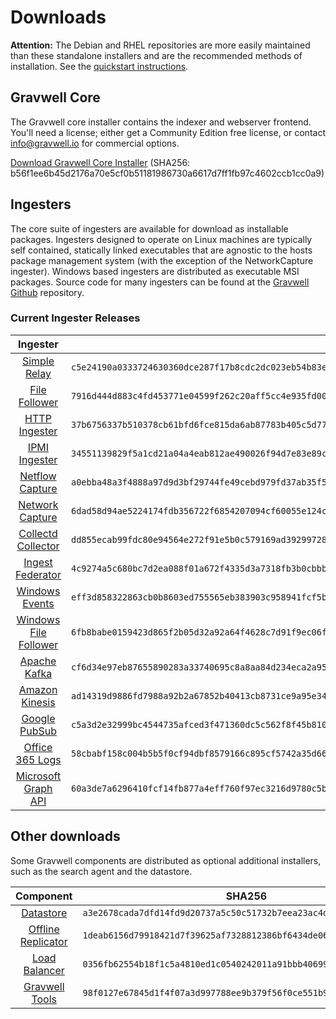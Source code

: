 # Downloads

**Attention:** The Debian and RHEL repositories are more easily maintained than these standalone installers and are the recommended methods of installation. See the [quickstart instructions](quickstart).

## Gravwell Core

The Gravwell core installer contains the indexer and webserver frontend. You'll need a license; either get a Community Edition free license, or contact info@gravwell.io for commercial options.


[Download Gravwell Core Installer](https://update.gravwell.io/archive/5.1.2/installers/gravwell_5.1.2.sh) 
(SHA256: b56f1ee6b45d2176a70e5cf0b51181986730a6617d7ff1fb97c4602ccb1cc0a9)

## Ingesters

The core suite of ingesters are available for download as installable packages.  Ingesters designed to operate on Linux machines are typically self contained, statically linked executables that are agnostic to the hosts package management system (with the exception of the NetworkCapture ingester).  Windows based ingesters are distributed as executable MSI packages.  Source code for many ingesters can be found at the [Gravwell Github](https://github.com/gravwell/gravwell/tree/master/ingesters) repository.

### Current Ingester Releases
| Ingester | SHA256 | More Info |
|:--------:|-------:|----------:|
| [Simple Relay](https://update.gravwell.io/archive/5.1.2/installers/gravwell_simple_relay_installer_5.1.2.sh) | ``c5e24190a0333724630360dce287f17b8cdc2dc023eb54b83e5993d5814eadc2`` | [Documentation](../ingesters/simple_relay)|
| [File Follower](https://update.gravwell.io/archive/5.1.2/installers/gravwell_file_follow_installer_5.1.2.sh) | ``7916d444d883c4fd453771e04599f262c20aff5cc4e935fd0072169454f3f3ba`` | [Documentation](../ingesters/file_follow) |
| [HTTP Ingester](https://update.gravwell.io/archive/5.1.2/installers/gravwell_http_ingester_installer_5.1.2.sh) | ``37b6756337b510378cb61bfd6fce815da6ab87783b405c5d7793302273731cdb`` | [Documentation](../ingesters/http) |
| [IPMI Ingester](https://update.gravwell.io/archive/5.1.2/installers/gravwell_ipmi_installer_5.1.2.sh) | ``34551139829f5a1cd21a04a4eab812ae490026f94d7e83e89cca0c7c67df9a91`` | [Documentation](../ingesters/ipmi)|
| [Netflow Capture](http://update.gravwell.io/archive/5.1.2/installers/gravwell_netflow_capture_installer_5.1.2.sh) | ``a0ebba48a3f4888a97d9d3bf29744fe49cebd979fd37ab35f57b8d0d2a894307`` | [Documentation](../ingesters/netflow) |
| [Network Capture](https://update.gravwell.io/archive/5.1.2/installers/gravwell_network_capture_installer_5.1.2.sh) | ``6dad58d94ae5224174fdb356722f6854207094cf60055e124c655b6211ac965a`` | [Documentation](../ingesters/pcap) |
| [Collectd Collector](https://update.gravwell.io/archive/5.1.2/installers/gravwell_collectd_installer_5.1.2.sh) | ``dd855ecab99fdc80e94564e272f91e5b0c579169ad39299728e6d7231ed71bf9`` | [Documentation](../ingesters/collectd) |
| [Ingest Federator](https://update.gravwell.io/archive/5.1.2/installers/gravwell_federator_installer_5.1.2.sh) | ``4c9274a5c680bc7d2ea088f01a672f4335d3a7318fb3b0cbbb2715e21c9a778d`` | [Documentation](../ingesters/federators/federator) |
| [Windows Events](https://update.gravwell.io/archive/5.1.2/installers/gravwell_win_events_5.1.2.msi) | ``eff3d858322863cb0b8603ed755565eb383903c958941fcf5b85cbb36a37b7f2`` | [Documentation](../ingesters/winevent) |
| [Windows File Follower](https://update.gravwell.io/archive/5.1.2/installers/gravwell_file_follow_5.1.2.msi) | ``6fb8babe0159423d865f2b05d32a92a64f4628c7d91f9ec06fad2773a6fd901e`` | [Documentation](../ingesters/win_file_follow) |
| [Apache Kafka](https://update.gravwell.io/archive/5.1.2/installers/gravwell_kafka_installer_5.1.2.sh) | ``cf6d34e97eb87655890283a33740695c8a8aa84d234eca2a9568792ddf330761`` | [Documentation](../ingesters/kafka)|
| [Amazon Kinesis](https://update.gravwell.io/archive/5.1.2/installers/gravwell_kinesis_ingest_installer_5.1.2.sh) | ``ad14319d9886fd7988a92b2a67852b40413cb8731ce9a95e34e0b9c5f41fd4ab`` | [Documentation](../ingesters/kinesis)|
| [Google PubSub](https://update.gravwell.io/archive/5.1.2/installers/gravwell_pubsub_ingest_installer_5.1.2.sh) | ``c5a3d2e32999bc4544735afced3f471360dc5c562f8f45b810f881f543b3fa18`` | [Documentation](../ingesters/pubsub)|
| [Office 365 Logs](https://update.gravwell.io/archive/5.1.2/installers/gravwell_o365_installer_5.1.2.sh) | ``58cbabf158c004b5b5f0cf94dbf8579166c895cf5742a35d6606d6db7ca04acc`` | [Documentation](../ingesters/o365)|
| [Microsoft Graph API](https://update.gravwell.io/archive/5.1.2/installers/gravwell_msgraph_installer_5.1.2.sh) | ``60a3de7a6296410fcf14fb877a4eff760f97ec3216d9780c5bccef8dbae258ab`` | [Documentation](../ingesters/msg)|

## Other downloads

Some Gravwell components are distributed as optional additional installers, such as the search agent and the datastore.

| Component | SHA256 | More Info |
|:---------:|:------:|----------:|
| [Datastore](https://update.gravwell.io/archive/5.1.2/installers/gravwell_datastore_installer_5.1.2.sh) | ``a3e2678cada7dfd14fd9d20737a5c50c51732b7eea23ac4d91b6695d14c99f83`` | [Documentation](../distributed/frontend) |
| [Offline Replicator](https://update.gravwell.io/archive/5.1.2/installers/gravwell_offline_replication_installer_5.1.2.sh) | ``1deab6156d79918421d7f39625af7328812386bf6434de062e69718da3966473`` | [Documentation](../configuration/replication.md) |
| [Load Balancer](https://update.gravwell.io/archive/5.1.2/installers/gravwell_loadbalancer_installer_5.1.2.sh) | ``0356fb62554b18f1c5a4810ed1c0540242011a91bbb40699ea7bb68d7827ad39`` | [Documentation](../distributed/loadbalancer.md) |
| [Gravwell Tools](https://update.gravwell.io/archive/5.1.2/installers/gravwell_tools_5.1.2.sh) | ``98f0127e67845d1f4f07a3d997788ee9b379f56f0ce551b918628f9372c89c11`` | [Documentation](../tools/tools.md)|
